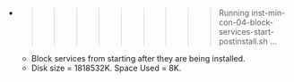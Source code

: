 * >>>>>>>>> Running inst-min-con-04-block-services-start-postinstall.sh ...
  * Block services from starting after they are being installed.
  * Disk size = 1818532K. Space Used = 8K.
